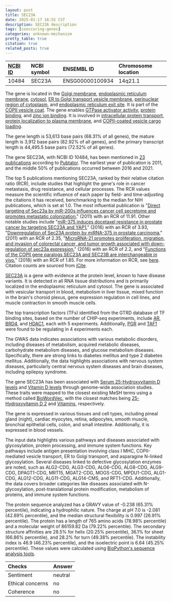 ```yaml
---
layout: post
title: SEC23A
date: 2025-01-17 16:55 CST
description: SEC23A description
tags: [cooccuring-genes]
categories: unknown-mechanism
pretty_table: true
citation: true
related_posts: true
---
```




| [NCBI ID](https://www.ncbi.nlm.nih.gov/gene/10484) | NCBI symbol | ENSEMBL ID | Chromosome location |
| :-------- | :------- | :-------- | :------- |
| 10484  | SEC23A | ENSG00000100934 | 14q21.1 |



The gene is located in the [Golgi membrane](https://amigo.geneontology.org/amigo/term/GO:0000139), [endoplasmic reticulum membrane](https://amigo.geneontology.org/amigo/term/GO:0005789), [cytosol](https://amigo.geneontology.org/amigo/term/GO:0005829), [ER to Golgi transport vesicle membrane](https://amigo.geneontology.org/amigo/term/GO:0012507), [perinuclear region of cytoplasm](https://amigo.geneontology.org/amigo/term/GO:0048471), and [endoplasmic reticulum exit site](https://amigo.geneontology.org/amigo/term/GO:0070971). It is part of the [COPII vesicle coat](https://amigo.geneontology.org/amigo/term/GO:0030127). The gene enables [GTPase activator activity](https://amigo.geneontology.org/amigo/term/GO:0005096), [protein binding](https://amigo.geneontology.org/amigo/term/GO:0005515), and [zinc ion binding](https://amigo.geneontology.org/amigo/term/GO:0008270). It is involved in [intracellular protein transport](https://amigo.geneontology.org/amigo/term/GO:0006886), [protein localization to plasma membrane](https://amigo.geneontology.org/amigo/term/GO:0072659), and [COPII-coated vesicle cargo loading](https://amigo.geneontology.org/amigo/term/GO:0090110).


The gene length is 53,613 base pairs (68.31% of all genes), the mature length is 3,912 base pairs (82.92% of all genes), and the primary transcript length is 44,495.5 base pairs (72.52% of all genes).


The gene SEC23A, with NCBI ID 10484, has been mentioned in [23 publications](https://pubmed.ncbi.nlm.nih.gov/?term=%22SEC23A%22) according to [Pubtator](https://academic.oup.com/nar/article/47/W1/W587/5494727). The earliest year of publication is 2011, and the middle 50% of publications occurred between 2016 and 2021.


The top 5 publications mentioning SEC23A, ranked by their relative citation ratio (RCR), include studies that highlight the gene's role in cancer metastasis, drug resistance, and cellular processes. The RCR values measure the scientific influence of each paper by field- and time-adjusting the citations it has received, benchmarking to the median for NIH publications, which is set at 1.0. The most influential publication is "[Direct targeting of Sec23a by miR-200s influences cancer cell secretome and promotes metastatic colonization.](https://pubmed.ncbi.nlm.nih.gov/21822286)" (2011) with an RCR of 11.91. Other notable studies include "[miR-375 induces docetaxel resistance in prostate cancer by targeting SEC23A and YAP1.](https://pubmed.ncbi.nlm.nih.gov/27832783)" (2016) with an RCR of 3.93, "[Downregulation of Sec23A protein by miRNA-375 in prostate carcinoma.](https://pubmed.ncbi.nlm.nih.gov/21593139)" (2011) with an RCR of 2.35, "[MicroRNA-21 promotes proliferation, migration, and invasion of colorectal cancer, and tumor growth associated with down-regulation of sec23a expression.](https://pubmed.ncbi.nlm.nih.gov/27495250)" (2016) with an RCR of 2.2, and "[Functions of the COPII gene paralogs SEC23A and SEC23B are interchangeable in vivo.](https://pubmed.ncbi.nlm.nih.gov/30065114)" (2018) with an RCR of 1.85. For more information on RCR, see [here](https://journals.plos.org/plosbiology/article?id=10.1371/journal.pbio.1002541). Citation counts are sourced from [iCite](https://icite.od.nih.gov).


[SEC23A](https://www.proteinatlas.org/ENSG00000100934-SEC23A) is a gene with evidence at the protein level, known to have disease variants. It is detected in all RNA tissue distributions and is primarily localized in the endoplasmic reticulum and cytosol. The gene is associated with vesicular transport in blood, metabolism in liver tissue, mixed function in the brain's choroid plexus, gene expression regulation in cell lines, and muscle contraction in smooth muscle cells.


The top transcription factors (TFs) identified from the GTRD database of TF binding sites, based on the number of CHIP-seq experiments, include [AR](https://www.ncbi.nlm.nih.gov/gene/367), [BRD4](https://www.ncbi.nlm.nih.gov/gene/23476), and [HDAC1](https://www.ncbi.nlm.nih.gov/gene/3065), each with 5 experiments. Additionally, [PGR](https://www.ncbi.nlm.nih.gov/gene/5241) and [TAF1](https://www.ncbi.nlm.nih.gov/gene/6872) were found to be regulating in 4 experiments each.



The GWAS data indicates associations with various metabolic disorders, including diseases of metabolism, acquired metabolic diseases, carbohydrate metabolism diseases, and glucose metabolism diseases. Specifically, there are strong links to diabetes mellitus and type 2 diabetes mellitus. Additionally, the data highlights associations with nervous system diseases, particularly central nervous system diseases and brain diseases, including epilepsy syndrome.


The gene SEC23A has been associated with [Serum 25-Hydroxyvitamin D levels](https://pubmed.ncbi.nlm.nih.gov/32059762) and [Vitamin D levels](https://pubmed.ncbi.nlm.nih.gov/29343764) through genome-wide association studies. These traits were mapped to the closest existing MeSH terms using a method called [BioWordVec](https://www.nature.com/articles/s41597-019-0055-0), with the closest matches being [25-Hydroxyvitamin D 2](https://meshb.nlm.nih.gov/record/ui?ui=D015652) and [Vitamins](https://meshb.nlm.nih.gov/record/ui?ui=D014815), respectively.


The gene is expressed in various tissues and cell types, including pineal gland (night), cardiac myocytes, retina, adipocytes, smooth muscle, bronchial epithelial cells, colon, and small intestine. Additionally, it is expressed in blood vessels.


The input data highlights various pathways and diseases associated with glycosylation, protein processing, and immune system functions. Key pathways include antigen presentation involving class I MHC, COPII-mediated vesicle transport, ER to Golgi transport, and asparagine N-linked glycosylation. Several diseases linked to defective glycosylation enzymes are noted, such as ALG2-CDG, ALG3-CDG, ALG6-CDG, ALG8-CDG, ALG9-CDG, DPAGT1-CDG, MRT15, MGAT2-CDG, MOGS-CDG, MPDU1-CDG, ALG1-CDG, ALG12-CDG, ALG11-CDG, ALG14-CMS, and RFT1-CDG. Additionally, the data covers broader categories like diseases associated with N-glycosylation, post-translational protein modification, metabolism of proteins, and immune system functions.



The protein sequence analyzed has a GRAVY value of -0.238 (65.31% percentile), indicating a hydrophilic nature. The charge at pH 7.0 is -2.081 (42.89% percentile), and the median structural flexibility is 0.997 (26.91% percentile). The protein has a length of 765 amino acids (78.98% percentile) and a molecular weight of 86159.82 Da (79.22% percentile). The secondary structure affinities are 28.5% for helix (20.25% percentile), 36.1% for sheet (66.86% percentile), and 28.2% for turn (49.38% percentile). The instability index is 46.9 (46.23% percentile), and the isoelectric point is 6.64 (45.25% percentile). These values were calculated using [BioPython's sequence analysis tools](https://biopython.org/docs/1.75/api/Bio.SeqUtils.ProtParam.html).





| Checks    | Answer |
| :-------- | :------- |
| Sentiment  | neutral   |
| Ethical concerns | no     |
| Coherence    | no    |